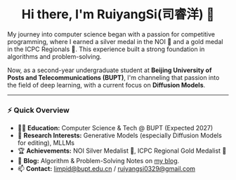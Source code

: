 <h1 align="center">Hi there, I'm RuiyangSi(司睿洋) 👋</h1>

My journey into computer science began with a passion for competitive programming, where I earned a silver medal in the NOI 🥈 and a gold medal in the ICPC Regionals 🏅. This experience built a strong foundation in algorithms and problem-solving.

Now, as a second-year undergraduate student at **Beijing University of Posts and Telecommunications (BUPT)**, I'm channeling that passion into the field of deep learning, with a current focus on **Diffusion Models**.

---

### ⚡️ Quick Overview

* 👨‍🎓 **Education:** Computer Science & Tech @ BUPT (Expected 2027)
* 🔬 **Research Interests:** Generative Models (especially Diffusion Models for editing), MLLMs
* 🏆 **Achievements:** NOI Silver Medalist 🥈, ICPC Regional Gold Medalist 🏅
* 📝 **Blog:** Algorithm & Problem-Solving Notes on [my blog](https://www.cnblogs.com/si-rui-yang).
* 📫 **Contact:** [limpid@bupt.edu.cn](mailto:limpid@bupt.edu.cn) / [ruiyangsi0329@gmail.com](mailto:ruiyangsi0329@gmail.com)

